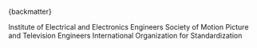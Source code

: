 
{backmatter}

<reference anchor="IEEE.754.1985">
  <front>
    <title>Standard for Binary Floating-Point Arithmetic</title>
    <author>
      <organization>Institute of Electrical and Electronics Engineers</organization>
    </author>
    <date month="August" year="1985" />
  </front>
  <seriesInfo name="IEEE" value="Standard 754" />
</reference>

<reference anchor="SMPTE-ST12" target="https://ieeexplore.ieee.org/servlet/opac?punumber=7291027">
  <front>
    <title>SMPTE ST 12-1:2014 Time and Control Code</title>
    <author>
      <organization>Society of Motion Picture and Television Engineers</organization>
    </author>
    <date month="February" year="2014" />
  </front>
  <seriesInfo name="IEEE" value="Standard 754" />
</reference>

<reference anchor="ISO.14496-15.2014">
  <front>
    <title>Information technology — Coding of audio-visual objects — Part 15: Carriage of network abstraction layer (NAL) unit structured video in ISO base media file format</title>
    <author>
      <organization>International Organization for Standardization</organization>
    </author>
    <date month="" year="2014" />
  </front>
  <seriesInfo name="ISO" value="Standard 14496" />
</reference>
